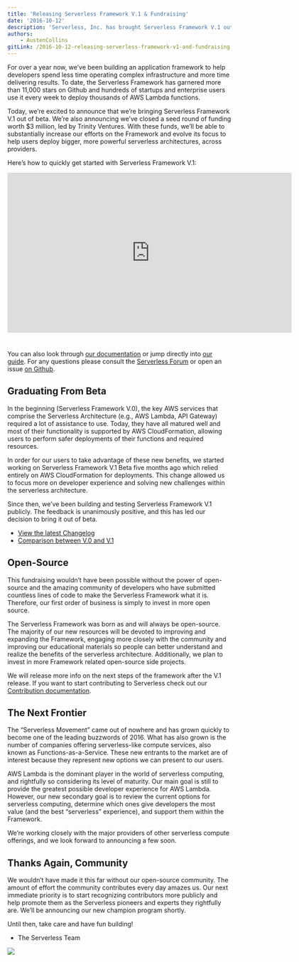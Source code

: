 ```yaml
---
title: 'Releasing Serverless Framework V.1 & Fundraising'
date: '2016-10-12'
description: 'Serverless, Inc. has brought Serverless Framework V.1 out of beta and also closed a seed round from Trinity Ventures.'
authors:
    - AustenCollins
gitLink: /2016-10-12-releasing-serverless-framework-v1-and-fundraising.md
---
```


For over a year now, we’ve been building an application framework to help developers spend less time operating complex infrastructure and more time delivering results.  To date, the Serverless Framework has garnered more than 11,000 stars on Github and hundreds of startups and enterprise users use it every week to deploy thousands of AWS Lambda functions.

Today, we’re excited to announce that we’re bringing Serverless Framework V.1 out of beta.  We’re also announcing we’ve closed a seed round of funding worth $3 million, led by Trinity Ventures.  With these funds, we’ll be able to substantially increase our efforts on the Framework and evolve its focus to help users deploy bigger, more powerful serverless architectures, across providers.

Here’s how to quickly get started with Serverless Framework V.1:

<iframe src="https://player.vimeo.com/video/186516527" width="640" height="360" frameborder="0" webkitallowfullscreen="true" mozallowfullscreen="true" allowfullscreen="true" style="margin-bottom:25px"></iframe>

You can also look through [our documentation](https://serverless.com/framework/docs/) or jump directly into [our guide](https://serverless.com/framework/docs/guide/). For any questions please consult the [Serverless Forum](http://forum.serverless.com) or open an issue [on Github](https://github.com/serverless/serverless/issues).

## Graduating From Beta

In the beginning (Serverless Framework V.0), the key AWS services that comprise the Serverless Architecture (e.g., AWS Lambda, API Gateway) required a lot of assistance to use.  Today, they have all matured well and most of their functionality is supported by AWS CloudFormation, allowing users to perform safer deployments of their functions and required resources.

In order for our users to take advantage of these new benefits, we started working on Serverless Framework V.1 Beta five months ago which relied entirely on AWS CloudFormation for deployments.  This change allowed us to focus more on developer experience and solving new challenges within the serverless architecture.

Since then, we’ve been building and testing Serverless Framework V.1 publicly.  The feedback is unanimously positive, and this has led our decision to bring it out of beta.

* [View the latest Changelog](https://github.com/serverless/serverless/releases/tag/v1.0.0)
* [Comparison between V.0 and V.1](https://github.com/serverless/serverless/blob/master/docs/v0-v1-comparison.md)

## Open-Source

This fundraising wouldn’t have been possible without the power of open-source and the amazing community of developers who have submitted countless lines of code to make the Serverless Framework what it is. Therefore, our first order of business is simply to invest in more open source.

The Serverless Framework was born as and will always be open-source.  The majority of our new resources will be devoted to improving and expanding the Framework, engaging more closely with the community and improving our educational materials so people can better understand and realize the benefits of the serverless architecture.  Additionally, we plan to invest in more Framework related open-source side projects.

We will release more info on the next steps of the framework after the V.1 release. If you want to start contributing to Serverless check out our [Contribution documentation](https://github.com/serverless/serverless/blob/master/CONTRIBUTING.md).

## The Next Frontier

The “Serverless Movement” came out of nowhere and has grown quickly to become one of the leading buzzwords of 2016.  What has also grown is the number of companies offering serverless-like compute services, also known as Functions-as-a-Service.  These new entrants to the market are of interest because they represent new options we can present to our users.

AWS Lambda is the dominant player in the world of serverless computing, and rightfully so considering its level of maturity.  Our main goal is still to provide the greatest possible developer experience for AWS Lambda.  However, our new secondary goal is to review the current options for serverless computing, determine which ones give developers the most value (and the best “serverless” experience), and support them within the Framework.

We’re working closely with the major providers of other serverless compute offerings, and we look forward to announcing a few soon.

## Thanks Again, Community

We wouldn’t have made it this far without our open-source community.  The amount of effort the community contributes every day amazes us.  Our next immediate priority is to start recognizing contributors more publicly and help promote them as the Serverless pioneers and experts they rightfully are.  We’ll be announcing our new champion program shortly.

Until then, take care and have fun building!

- The Serverless Team

[![](https://s3-us-west-2.amazonaws.com/assets.site.serverless.com/images/team1.jpg)](https://s3-us-west-2.amazonaws.com/assets.site.serverless.com/images/team1.jpg)
